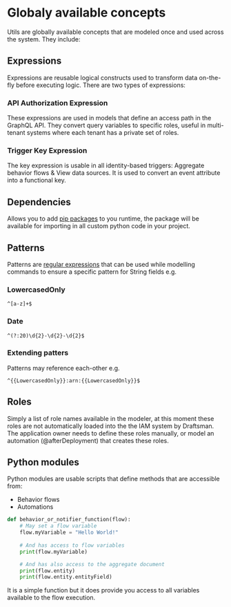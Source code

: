 # Globaly available concepts

Utils are globally available concepts that are modeled once and used across the system. They include:

## Expressions

Expressions are reusable logical constructs used to transform data on-the-fly before executing logic. There are two
types of expressions:

### API Authorization Expression

These expressions are used in models that define an access path in the GraphQL API. They
convert query variables to specific roles, useful in multi-tenant systems where each tenant has a private set of roles.

### Trigger Key Expression

The key expression is usable in all identity-based triggers: Aggregate behavior flows & View data sources.
It is used to convert an event attribute into a functional key.

## Dependencies

Allows you to add [pip packages](https://pypi.org/) to you runtime, the package will be available for importing in
all custom python code in your project.

## Patterns

Patterns are [regular expressions](https://en.wikipedia.org/wiki/Regular_expression) that can be used while modelling 
commands to ensure a specific pattern for String fields e.g.

### LowercasedOnly
```regexp
^[a-z]+$
```

### Date
```regexp
^(?:20)\d{2}-\d{2}-\d{2}$
```

### Extending patters

Patterns may reference each-other e.g.
```regexp
^{{LowercasedOnly}}:arn:{{LowercasedOnly}}$
```
## Roles

Simply a list of role names available in the modeler, at this moment these roles are not automatically loaded into the
the IAM system by Draftsman. The application owner needs to define these roles manually, or model an automation (@afterDeployment)
that creates these roles.

## Python modules

Python modules are usable scripts that define methods that are accessible from:

- Behavior flows
- Automations

[//]: # (- View custom mappings)

[//]: # ()
[//]: # (### Behavior flow & Automation accessible method)

```python
def behavior_or_notifier_function(flow):
    # May set a flow variable
    flow.myVariable = "Hello World!"
    
    # And has access to flow variables
    print(flow.myVariable)

    # And has also access to the aggregate document
    print(flow.entity)
    print(flow.entity.entityField)
```

It is a simple function but it does provide you access to all variables available to the flow execution.

[//]: # (### View custom mapping method)

[//]: # ()
[//]: # (```python)

[//]: # (def view_updater_function&#40;entity_manager,snapshot,event&#41;:)

[//]: # (    # Has access to the entity manager to retrieve a view instance)

[//]: # (    entity = EntityManager.get&#40;type="ViewName", key=snapshot.businessKey&#41;)

[//]: # (    )
[//]: # ()
[//]: # (    # Or may mark the entity for deletion)

[//]: # (    entity.mark_for_deletion = True    # And may manipulate the data)

[//]: # (    entity.value = snapshot.value)

[//]: # (    )
[//]: # (```)